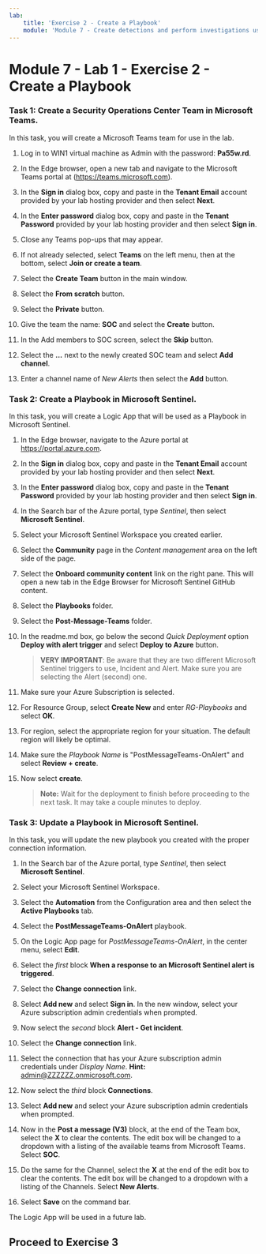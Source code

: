 ```yaml
---
lab:
    title: 'Exercise 2 - Create a Playbook'
    module: 'Module 7 - Create detections and perform investigations using Microsoft Sentinel'
---
```


# Module 7 - Lab 1 - Exercise 2 - Create a Playbook


### Task 1: Create a Security Operations Center Team in Microsoft Teams.

In this task, you will create a Microsoft Teams team for use in the lab.

1. Log in to WIN1 virtual machine as Admin with the password: **Pa55w.rd**.  

2. In the Edge browser, open a new tab and navigate to the Microsoft Teams portal at (https://teams.microsoft.com).

3. In the **Sign in** dialog box, copy and paste in the **Tenant Email** account provided by your lab hosting provider and then select **Next**.

4. In the **Enter password** dialog box, copy and paste in the **Tenant Password** provided by your lab hosting provider and then select **Sign in**.

5. Close any Teams pop-ups that may appear.

6. If not already selected, select **Teams** on the left menu, then at the bottom, select **Join or create a team**.

7. Select the **Create Team** button in the main window.

8. Select the **From scratch** button.

9. Select the **Private** button.

10. Give the team the name: **SOC** and select the **Create** button.

11. In the Add members to SOC screen, select the **Skip** button. 

12. Select the **...** next to the newly created SOC team and select **Add channel**.

13. Enter a channel name of *New Alerts* then select the **Add** button.


### Task 2: Create a Playbook in Microsoft Sentinel.

In this task, you will create a Logic App that will be used as a Playbook in Microsoft Sentinel.

1. In the Edge browser, navigate to the Azure portal at https://portal.azure.com.

2. In the **Sign in** dialog box, copy and paste in the **Tenant Email** account provided by your lab hosting provider and then select **Next**.

3. In the **Enter password** dialog box, copy and paste in the **Tenant Password** provided by your lab hosting provider and then select **Sign in**.

4. In the Search bar of the Azure portal, type *Sentinel*, then select **Microsoft Sentinel**.

5. Select your Microsoft Sentinel Workspace you created earlier.

6. Select the **Community** page in the *Content management* area on the left side of the page.

7. Select the **Onboard community content** link on the right pane. This will open a new tab in the Edge Browser for Microsoft Sentinel GitHub content.

8. Select the **Playbooks** folder.

9. Select the **Post-Message-Teams** folder.

10. In the readme.md box, go below the second *Quick Deployment* option **Deploy with alert trigger** and select **Deploy to Azure** button.  

    >**VERY IMPORTANT**: Be aware that they are two different Microsoft Sentinel triggers to use, Incident and Alert. Make sure you are selecting the Alert (second) one.

11. Make sure your Azure Subscription is selected.

12. For Resource Group, select **Create New** and enter *RG-Playbooks* and select **OK**.

13. For region, select the appropriate region for your situation. The default region will likely be optimal.

14. Make sure the *Playbook Name* is "PostMessageTeams-OnAlert" and select **Review + create**.

15. Now select **create**.

    >**Note:** Wait for the deployment to finish before proceeding to the next task. It may take a couple minutes to deploy.


### Task 3: Update a Playbook in Microsoft Sentinel.

In this task, you will update the new playbook you created with the proper connection information.

1. In the Search bar of the Azure portal, type *Sentinel*, then select **Microsoft Sentinel**.

2. Select your Microsoft Sentinel Workspace.

3. Select the **Automation** from the Configuration area and then select the **Active Playbooks** tab.

4. Select the **PostMessageTeams-OnAlert** playbook.

5. On the Logic App page for *PostMessageTeams-OnAlert*, in the center menu, select **Edit**.

6. Select the *first* block **When a response to an Microsoft Sentinel alert is triggered**.

7. Select the **Change connection** link.

8. Select **Add new** and select **Sign in**. In the new window, select your Azure subscription admin credentials when prompted.

9. Now select the *second* block **Alert - Get incident**.

10. Select the **Change connection** link.

11. Select the connection that has your Azure subscription admin credentials under *Display Name*. **Hint:** admin@ZZZZZZ.onmicrosoft.com.

12. Now select the *third* block **Connections**.

13. Select **Add new** and select your Azure subscription admin credentials when prompted.

14. Now in the **Post a message (V3)** block, at the end of the Team box, select the **X** to clear the contents. The edit box will be changed to a dropdown with a listing of the available teams from Microsoft Teams.  Select **SOC**.

15. Do the same for the Channel, select the **X** at the end of the edit box to clear the contents. The edit box will be changed to a dropdown with a listing of the Channels. Select **New Alerts**.

16. Select **Save** on the command bar.

The Logic App will be used in a future lab.

## Proceed to Exercise 3
